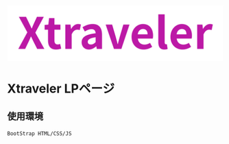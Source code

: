 <a href="https://lp.xtraveler.jp/"><img src="https://raw.githubusercontent.com/Xtraveler/LP/master/media/logo.png"></img></a>
# Xtraveler LPページ
## 使用環境
`BootStrap
HTML/CSS/JS  
`  
